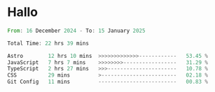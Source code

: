 # Hallo
<!--START_SECTION:waka-->

```rust
From: 16 December 2024 - To: 15 January 2025

Total Time: 22 hrs 39 mins

Astro        12 hrs 10 mins  >>>>>>>>>>>>>------------   53.45 %
JavaScript   7 hrs 7 mins    >>>>>>>>-----------------   31.29 %
TypeScript   2 hrs 27 mins   >>>----------------------   10.78 %
CSS          29 mins         >------------------------   02.18 %
Git Config   11 mins         -------------------------   00.83 %
```

<!--END_SECTION:waka-->

